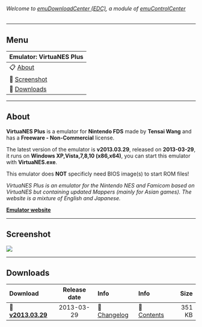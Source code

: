 ###### Welcome to [emuDownloadCenter (EDC)](https://github.com/PhoenixInteractiveNL/emuDownloadCenter/wiki/), a module of [emuControlCenter](https://github.com/PhoenixInteractiveNL/emuControlCenter/wiki/)
***
## Menu
| **Emulator: VirtuaNES Plus** |
|:---------|
| :clipboard: [About](#about) |
| :sunrise: [Screenshot](#screenshot) |
| :floppy_disk: [Downloads](#downloads) |
***
## About
**VirtuaNES Plus** is a emulator for **Nintendo FDS** made by **Tensai Wang** and has a **Freeware - Non-Commercial** license.

The latest version of the emulator is **v2013.03.29**, released on **2013-03-29**, it runs on **Windows XP,Vista,7,8,10 (x86,x64)**, you can start this emulator with **VirtuaNES.exe**.

This emulator does **NOT** specificly need BIOS image(s) to start ROM files!

_VirtuaNES Plus is an emulator for the Nintendo NES and Famicom based on VirtuaNES but containing updated Mappers (mainly for Asian games). The website is a mixture of English and Japanese._

[**Emulator website**](http://github.com/KOT040188/myvirtuanes)
***
## Screenshot
![](https://raw.githubusercontent.com/PhoenixInteractiveNL/emuDownloadCenter/master/hooks/virtuanesplus/screen.jpg)
***
## Downloads
| Download | Release date  | Info       | Info       | Size       |
|:---------|:-------------:|:-----------|:-----------|-----------:|
| :floppy_disk: [**v2013.03.29**](https://github.com/PhoenixInteractiveNL/edc-repo0003/raw/master/virtuanesplus/2013.03.29.7z) | 2013-03-29 | :page_facing_up: [Changelog](https://github.com/PhoenixInteractiveNL/edc-repo0003/blob/master/virtuanesplus/2013.03.29_changelog.txt) | :mag_right: [Contents](https://github.com/PhoenixInteractiveNL/edc-repo0003/blob/master/virtuanesplus/2013.03.29_contents.txt) | 351 KB |

